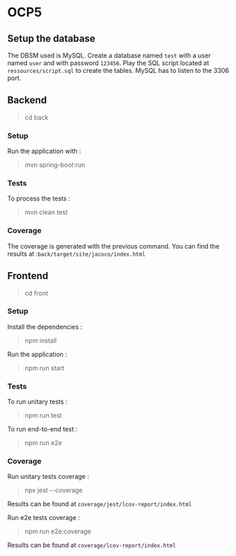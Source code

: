 # OCP5

## Setup the database
The DBSM used is MySQL. Create a database named `test` with a user named `user` and with password `123456`. 
Play the SQL script located at `ressources/script.sql` to create the tables.
MySQL has to listen to the 3306 port.

## Backend
> cd back
### Setup
Run the application with :
> mvn spring-boot:run

### Tests
To process the tests :
> mvn clean test

### Coverage
The coverage is generated with the previous command. 
You can find the results at :`back/target/site/jacoco/index.html`


## Frontend
> cd front
### Setup
Install the dependencies :
> npm install

Run the application :
> npm run start

### Tests
To run unitary tests :
> npm run test

To run end-to-end test :
> npm run e2e

### Coverage
Run unitary tests coverage :
> npx jest --coverage

Results can be found at `coverage/jest/lcov-report/index.html`

Run e2e tests coverage :
> npm run e2e:coverage

Results can be found at `coverage/lcov-report/index.html`